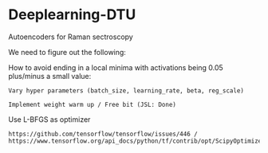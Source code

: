 # Deeplearning-DTU
Autoencoders for Raman sectroscopy

We need to figure out the following:

  How to avoid ending in a local minima with activations being 0.05 plus/minus a small value:
  
    Vary hyper parameters (batch_size, learning_rate, beta, reg_scale)
    
    Implement weight warm up / Free bit (JSL: Done)
  
  Use L-BFGS as optimizer
  
    https://github.com/tensorflow/tensorflow/issues/446 / 
    https://www.tensorflow.org/api_docs/python/tf/contrib/opt/ScipyOptimizerInterface
